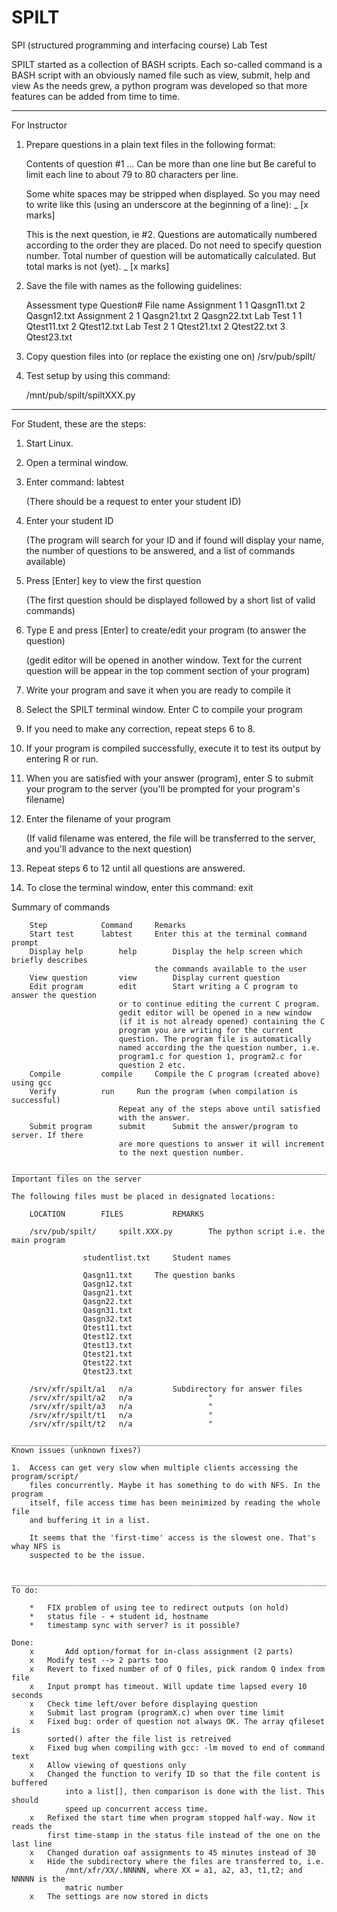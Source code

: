 # SPILT
SPI (structured programming and interfacing course) Lab Test

SPILT started as a collection of BASH scripts. Each so-called command is a BASH script with an obviously named file such as view, submit, help and view As the needs grew, a python program was developed so that more features can be added from time to time.

________________________________________________________________________________
For Instructor

1.	Prepare questions in a plain text files in the following format:

	<QUESTION>
	Contents of question #1 …
	Can be more than one line but Be careful to limit each line to
	about 79 to 80 characters per line.

	Some white spaces may be stripped when displayed. So you may need to
	write like this (using an underscore at the beginning of a line):
	_                                                        [x marks]
	</QUESTION>

	<QUESTION>
	This is the next question, ie #2. Questions are automatically numbered
	according to the order they are placed. Do not need to specify question
	number. Total number of question will be automatically calculated. But
	total marks is not (yet).
	_                                                         [x marks] 
	</QUESTION>

2.	Save the file with names as the following guidelines:

	Assessment type		Question#	File name
	Assignment 1		1		Qasgn11.txt
				2		Qasgn12.txt
	Assignment 2		1		Qasgn21.txt
				2		Qasgn22.txt
	Lab Test 1		1		Qtest11.txt
				2		Qtest12.txt
	Lab Test 2		1		Qtest21.txt
				2		Qtest22.txt
				3		Qtest23.txt

3.	Copy question files into (or replace the existing one on) /srv/pub/spilt/

4.	Test setup by using this command:        

	/mnt/pub/spilt/spiltXXX.py
	

________________________________________________________________________________
For Student, these are the steps:

1.	Start Linux.

2.	Open a terminal window.

3.	Enter command:   labtest

	(There should be a request to enter your student ID)

4.	Enter your student ID

	(The program will search for your ID and if found will display your name, 
	the number of questions to be answered, and a list of commands available)

5.	Press [Enter] key to view the first question

	(The first question should be displayed followed by a short list of valid 
	commands)

6.	Type E and press [Enter] to create/edit your program (to answer the question)

	(gedit editor will be opened in another window. Text for the current 
	question will be appear in the top comment section of your program)

7.	Write your program and save it when you are ready to compile it

8.	Select the SPILT terminal window. Enter C to compile your program

9.	If you need to make any correction, repeat steps 6 to 8.

10.	If your program is compiled successfully, execute it to test its output by
	entering R or run.

11.	When you are satisfied with your answer (program), enter S to submit your 
	program to the server (you'll be prompted for your program's filename)

12.	Enter the filename of your program

	(If valid filename was entered, the file will be transferred to the server, 
	and you'll advance to the next question)

13.	Repeat steps 6 to 12 until all questions are answered.

15.	To close the terminal window, enter this command: exit


Summary of commands
```````````````````
	Step			Command		Remarks
	Start test		labtest		Enter this at the terminal command prompt
	Display help		help		Display the help screen which briefly describes 
								the commands available to the user
	View question		view		Display current question
	Edit program		edit		Start writing a C program to answer the question
						or to continue editing the current C program.
						gedit editor will be opened in a new window
						(if it is not already opened) containing the C
						program you are writing for the current
						question. The program file is automatically
						named according the the question number, i.e.
						program1.c for question 1, program2.c for
						question 2 etc.
	Compile			compile		Compile the C program (created above) using gcc
	Verify			run		Run the program (when compilation is successful)
						Repeat any of the steps above until satisfied 
						with the answer.
	Submit program		submit		Submit the answer/program to server. If there 
						are more questions to answer it will increment 
						to the next question number.

________________________________________________________________________________
Important files on the server

The following files must be placed in designated locations:

	LOCATION		FILES			REMARKS
	
	/srv/pub/spilt/		spilt.XXX.py		The python script i.e. the main program
	
				studentlist.txt		Student names
					
				Qasgn11.txt		The question banks
				Qasgn12.txt
				Qasgn21.txt
				Qasgn22.txt
				Qasgn31.txt
				Qasgn32.txt
				Qtest11.txt
				Qtest12.txt
				Qtest13.txt
				Qtest21.txt
				Qtest22.txt
				Qtest23.txt
					
	/srv/xfr/spilt/a1	n/a			Subdirectory for answer files				
	/srv/xfr/spilt/a2	n/a					"
	/srv/xfr/spilt/a3	n/a					"
	/srv/xfr/spilt/t1	n/a					"
	/srv/xfr/spilt/t2	n/a					"

________________________________________________________________________________
Known issues (unknown fixes?)

1.	Access can get very slow when multiple clients accessing the program/script/
	files concurrently. Maybe it has something to do with NFS. In the program
	itself, file access time has been meinimized by reading the whole file 
	and buffering it in a list.
	
	It seems that the 'first-time' access is the slowest one. That's whay NFS is
	suspected to be the issue.


________________________________________________________________________________
To do:

	*	FIX problem of using tee to redirect outputs (on hold)
	* 	status file - + student id, hostname 
	* 	timestamp sync with server? is it possible?

Done:
	x   	Add option/format for in-class assignment (2 parts)
	x 	Modify test --> 2 parts too
	x	Revert to fixed number of of Q files, pick random Q index from file
	x	Input prompt has timeout. Will update time lapsed every 10 seconds
	x	Check time left/over before displaying question
	x	Submit last program (programX.c) when over time limit
	x	Fixed bug: order of question not always OK.	The array qfileset is
		sorted() after the file list is retreived
	x	Fixed bug when compiling with gcc: -lm moved to end of command text
	x	Allow viewing of questions only
	x	Changed the function to verify ID so that the file content is buffered
	    	into a list[], then comparison is done with the list. This should
	    	speed up concurrent access time.
	x 	Refixed the start time when program stopped half-way. Now it reads the
		first time-stamp in the status file instead of the one on the last line
	x	Changed duration oaf assignments to 45 minutes instead of 30
	x	Hide the subdirectory where the files are transferred to, i.e.
	    	/mnt/xfr/XX/.NNNNN, where XX = a1, a2, a3, t1,t2; and NNNNN is the 
	    	matric number
	x	The settings are now stored in dicts

